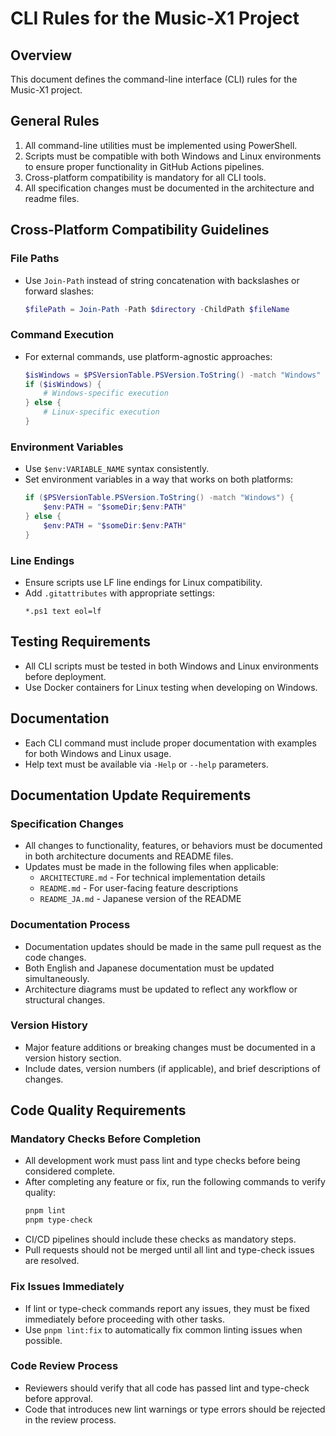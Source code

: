 # CLI Rules for the Music-X1 Project

## Overview
This document defines the command-line interface (CLI) rules for the Music-X1 project.

## General Rules

1. All command-line utilities must be implemented using PowerShell.
2. Scripts must be compatible with both Windows and Linux environments to ensure proper functionality in GitHub Actions pipelines.
3. Cross-platform compatibility is mandatory for all CLI tools.
4. All specification changes must be documented in the architecture and readme files.

## Cross-Platform Compatibility Guidelines

### File Paths
- Use `Join-Path` instead of string concatenation with backslashes or forward slashes:
  ```powershell
  $filePath = Join-Path -Path $directory -ChildPath $fileName
  ```

### Command Execution
- For external commands, use platform-agnostic approaches:
  ```powershell
  $isWindows = $PSVersionTable.PSVersion.ToString() -match "Windows"
  if ($isWindows) {
      # Windows-specific execution
  } else {
      # Linux-specific execution
  }
  ```

### Environment Variables
- Use `$env:VARIABLE_NAME` syntax consistently.
- Set environment variables in a way that works on both platforms:
  ```powershell
  if ($PSVersionTable.PSVersion.ToString() -match "Windows") {
      $env:PATH = "$someDir;$env:PATH"
  } else {
      $env:PATH = "$someDir:$env:PATH"
  }
  ```

### Line Endings
- Ensure scripts use LF line endings for Linux compatibility.
- Add `.gitattributes` with appropriate settings:
  ```
  *.ps1 text eol=lf
  ```

## Testing Requirements
- All CLI scripts must be tested in both Windows and Linux environments before deployment.
- Use Docker containers for Linux testing when developing on Windows.

## Documentation
- Each CLI command must include proper documentation with examples for both Windows and Linux usage.
- Help text must be available via `-Help` or `--help` parameters.

## Documentation Update Requirements

### Specification Changes
- All changes to functionality, features, or behaviors must be documented in both architecture documents and README files.
- Updates must be made in the following files when applicable:
  - `ARCHITECTURE.md` - For technical implementation details
  - `README.md` - For user-facing feature descriptions
  - `README_JA.md` - Japanese version of the README

### Documentation Process
- Documentation updates should be made in the same pull request as the code changes.
- Both English and Japanese documentation must be updated simultaneously.
- Architecture diagrams must be updated to reflect any workflow or structural changes.

### Version History
- Major feature additions or breaking changes must be documented in a version history section.
- Include dates, version numbers (if applicable), and brief descriptions of changes.

## Code Quality Requirements

### Mandatory Checks Before Completion
- All development work must pass lint and type checks before being considered complete.
- After completing any feature or fix, run the following commands to verify quality:
  ```powershell
  pnpm lint
  pnpm type-check
  ```
- CI/CD pipelines should include these checks as mandatory steps.
- Pull requests should not be merged until all lint and type-check issues are resolved.

### Fix Issues Immediately
- If lint or type-check commands report any issues, they must be fixed immediately before proceeding with other tasks.
- Use `pnpm lint:fix` to automatically fix common linting issues when possible.

### Code Review Process
- Reviewers should verify that all code has passed lint and type-check before approval.
- Code that introduces new lint warnings or type errors should be rejected in the review process.
